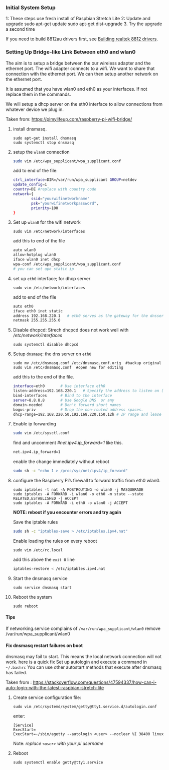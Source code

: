 ### Initial System Setup

1: These steps use fresh install of Raspbian Stretch Lite
2: Update and upgrade
    sudo apt-get update
    sudo apt-get dist-upgrade
3. Try the upgrade a second time

If you need to build 8812au drivers first, see [Building realtek 8812 drivers](https://github.com/joseananio/linux-hacks/tree/master/raspberrypi/building-realtek-8812audrivers.md).

### Setting Up Bridge-like Link Between eth0 and wlan0

The aim is to setup a bridge between the our wireless adapter and the ethernet port. The wifi adapter connects to a wifi. We want to share that connection with the ethernet port. We can then setup another network on the ethernet port.

It is assumed that you have wlan0 and eth0 as your interfaces. If not replace them in the commands.

We will setup a dhcp server on the eth0 interface to allow connections from whatever device we plug in. 

Taken from: https://pimylifeup.com/raspberry-pi-wifi-bridge/

1. install dnsmasq.
    ```
    sudo apt-get install dnsmasq
    sudo systemctl stop dnsmasq
    ```

2. setup the `wlan0` connection
    ```sh
    sudo vim /etc/wpa_supplicant/wpa_supplicant.conf
    ```
    add to end of the file:
    ```sh
    ctrl_interface=DIR=/var/run/wpa_supplicant GROUP=netdev
    update_config=1
    country=DE #replace with country code
    network={
            ssid="yourwifinetworkname"
            psk="yourwifinetworkpassword",
            priority=100
    }
    ```

3. Set up `wlan0` for the wifi network
    ``` 
    sudo vim /etc/network/interfaces
    ```
    add this to end of the file
    ```sh
    auto wlan0
    allow-hotplug wlan0
    iface wlan0 inet dhcp
    wpa-conf /etc/wpa_supplicant/wpa_supplicant.conf
    # you can set upo static ip
    ```

4. set up `eth0` interface; for dhcp server
    ```
    sudo vim /etc/network/interfaces
    ```
     add to end of the file
    ```sh
    auto eth0
    iface eth0 inet static
    address 192.168.220.1   # eth0 serves as the gateway for the dnsserver
    netmask 255.255.255.0
    ```


5. Disable dhcpcd: Strech dhcpcd does not work well with */etc/network/interfaces*
    ```
    sudo systemctl disable dhcpcd
    ```

6. Setup `dnsmasq`: the dns server on `eth0`
    ```
    sudo mv /etc/dnsmasq.conf /etc/dnsmasq.conf.orig  #backup original
    sudo vim /etc/dnsmasq.conf  #open new for editing
    ```
    add this to the end of the file.
    ```sh
    interface=eth0       # Use interface eth0  
    listen-address=192.168.220.1   # Specify the address to listen on (eth0) 
    bind-interfaces      # Bind to the interface
    server=8.8.8.8       # Use Google DNS  or any
    domain-needed        # Don't forward short names  
    bogus-priv           # Drop the non-routed address spaces.  
    dhcp-range=192.168.220.50,192.168.220.150,12h # IP range and lease time  
    ```

7. Enable ip forwarding
    ```sh
    sudo vim /etc/sysctl.conf
    ```
    find and uncomment *#net.ipv4.ip_forward=1* like this.
    ```sh
    net.ipv4.ip_forward=1 
    ```
    enable the change immediately without reboot
    ```sh
    sudo sh -c "echo 1 > /proc/sys/net/ipv4/ip_forward"  
    ```

8. configure the Raspberry Pi’s firewall to forward traffic from eth0 wlan0.
    ```
    sudo iptables -t nat -A POSTROUTING -o wlan0 -j MASQUERADE  
    sudo iptables -A FORWARD -i wlan0 -o eth0 -m state --state RELATED,ESTABLISHED -j ACCEPT  
    sudo iptables -A FORWARD -i eth0 -o wlan0 -j ACCEPT  
    ```
    **NOTE: reboot if you encounter errors and try again**

    Save the iptable rules 
    ```sh
    sudo sh -c "iptables-save > /etc/iptables.ipv4.nat"
    ```
    Enable loading the rules on every reboot
    ```
    sudo vim /etc/rc.local
    ```
    add this above the `exit 0` line
    ```sh
    iptables-restore < /etc/iptables.ipv4.nat
    ```

11. Start the dnsmasq service
    ```
    sudo service dnsmasq start
    ```

12. Reboot the system
    ```
    sudo reboot
    ```
#### Tips
If networking.service complains of `/var/run/wpa_supplicant/wlan0`
remove /var/run/wpa_supplicant/wlan0 

#### Fix dnsmasq restart failures on boot
dnsmasq may fail to start. This means the local network connection will not work. here is a quick fix
Set up autologin and execute a command in `~/.bashrc`
You can use other autostart methods that execute after dnsmasq has failed.

Taken from : https://stackoverflow.com/questions/47594337/how-can-i-auto-login-with-the-latest-raspbian-stretch-lite

1. Create service configuration file:
    ```
    sudo vim /etc/systemd/system/getty@tty1.service.d/autologin.conf
    ```
    enter:
    ```
    [Service]
    ExecStart=
    ExecStart=-/sbin/agetty --autologin <user> --noclear %I 38400 linux
    ```
    Note: *replace `<user>` with your pi username*

2. Reboot
    ```
    sudo systemctl enable getty@tty1.service
    ```